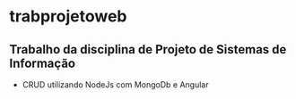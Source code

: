 # trabprojetoweb
## Trabalho da disciplina de Projeto de Sistemas de Informação  
* CRUD utilizando NodeJs com MongoDb e Angular
